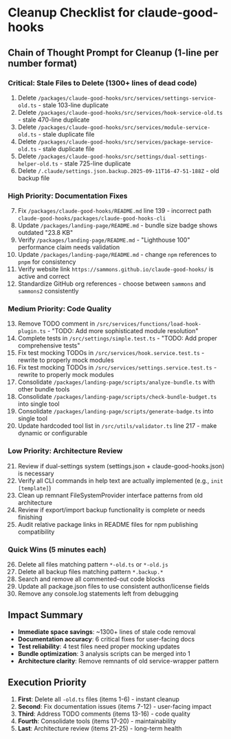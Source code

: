 # Cleanup Checklist for claude-good-hooks

## Chain of Thought Prompt for Cleanup (1-line per number format)

### Critical: Stale Files to Delete (1300+ lines of dead code)

1. Delete `/packages/claude-good-hooks/src/services/settings-service-old.ts` - stale 103-line duplicate
2. Delete `/packages/claude-good-hooks/src/services/hook-service-old.ts` - stale 470-line duplicate
3. Delete `/packages/claude-good-hooks/src/services/module-service-old.ts` - stale duplicate file
4. Delete `/packages/claude-good-hooks/src/services/package-service-old.ts` - stale duplicate file
5. Delete `/packages/claude-good-hooks/src/settings/dual-settings-helper-old.ts` - stale 725-line duplicate
6. Delete `/.claude/settings.json.backup.2025-09-11T16-47-51-188Z` - old backup file

### High Priority: Documentation Fixes

7. Fix `/packages/claude-good-hooks/README.md` line 139 - incorrect path `claude-good-hooks/packages/claude-good-hooks-cli`
8. Update `/packages/landing-page/README.md` - bundle size badge shows outdated "23.8 KB"
9. Verify `/packages/landing-page/README.md` - "Lighthouse 100" performance claim needs validation
10. Update `/packages/landing-page/README.md` - change `npm` references to `pnpm` for consistency
11. Verify website link `https://sammons.github.io/claude-good-hooks/` is active and correct
12. Standardize GitHub org references - choose between `sammons` and `sammons2` consistently

### Medium Priority: Code Quality

13. Remove TODO comment in `/src/services/functions/load-hook-plugin.ts` - "TODO: Add more sophisticated module resolution"
14. Complete tests in `/src/settings/simple.test.ts` - "TODO: Add proper comprehensive tests"
15. Fix test mocking TODOs in `/src/services/hook.service.test.ts` - rewrite to properly mock modules
16. Fix test mocking TODOs in `/src/services/settings.service.test.ts` - rewrite to properly mock modules
17. Consolidate `/packages/landing-page/scripts/analyze-bundle.ts` with other bundle tools
18. Consolidate `/packages/landing-page/scripts/check-bundle-budget.ts` into single tool
19. Consolidate `/packages/landing-page/scripts/generate-badge.ts` into single tool
20. Update hardcoded tool list in `/src/utils/validator.ts` line 217 - make dynamic or configurable

### Low Priority: Architecture Review

21. Review if dual-settings system (settings.json + claude-good-hooks.json) is necessary
22. Verify all CLI commands in help text are actually implemented (e.g., `init [template]`)
23. Clean up remnant FileSystemProvider interface patterns from old architecture
24. Review if export/import backup functionality is complete or needs finishing
25. Audit relative package links in README files for npm publishing compatibility

### Quick Wins (5 minutes each)

26. Delete all files matching pattern `*-old.ts` or `*-old.js`
27. Delete all backup files matching pattern `*.backup.*`
28. Search and remove all commented-out code blocks
29. Update all package.json files to use consistent author/license fields
30. Remove any console.log statements left from debugging

## Impact Summary

- **Immediate space savings**: ~1300+ lines of stale code removal
- **Documentation accuracy**: 6 critical fixes for user-facing docs
- **Test reliability**: 4 test files need proper mocking updates
- **Bundle optimization**: 3 analysis scripts can be merged into 1
- **Architecture clarity**: Remove remnants of old service-wrapper pattern

## Execution Priority

1. **First**: Delete all `-old.ts` files (items 1-6) - instant cleanup
2. **Second**: Fix documentation issues (items 7-12) - user-facing impact
3. **Third**: Address TODO comments (items 13-16) - code quality
4. **Fourth**: Consolidate tools (items 17-20) - maintainability
5. **Last**: Architecture review (items 21-25) - long-term health
